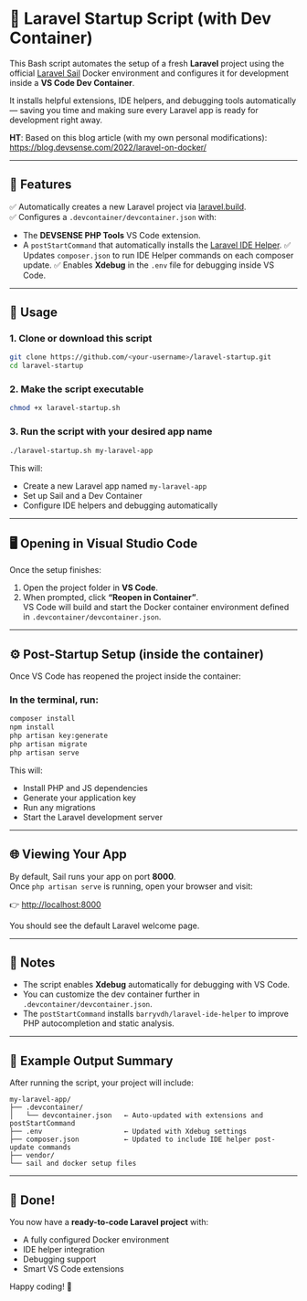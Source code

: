 # 🚀 Laravel Startup Script (with Dev Container)

This Bash script automates the setup of a fresh **Laravel** project using the official [Laravel Sail](https://laravel.com/docs/sail) Docker environment and configures it for development inside a **VS Code Dev Container**.

It installs helpful extensions, IDE helpers, and debugging tools automatically — saving you time and making sure every Laravel app is ready for development right away.

**HT**: Based on this blog article (with my own personal modifications): https://blog.devsense.com/2022/laravel-on-docker/

---

## 🧰 Features

✅ Automatically creates a new Laravel project via [laravel.build](https://laravel.build).  
✅ Configures a `.devcontainer/devcontainer.json` with:
- The **DEVSENSE PHP Tools** VS Code extension.
- A `postStartCommand` that automatically installs the [Laravel IDE Helper](https://github.com/barryvdh/laravel-ide-helper).
✅ Updates `composer.json` to run IDE Helper commands on each composer update.
✅ Enables **Xdebug** in the `.env` file for debugging inside VS Code.

---

## 🧩 Usage

### 1. Clone or download this script
```bash
git clone https://github.com/<your-username>/laravel-startup.git
cd laravel-startup
```

### 2. Make the script executable
```bash
chmod +x laravel-startup.sh
```

### 3. Run the script with your desired app name
```bash
./laravel-startup.sh my-laravel-app
```

This will:
- Create a new Laravel app named `my-laravel-app`
- Set up Sail and a Dev Container
- Configure IDE helpers and debugging automatically

---

## 🖥️ Opening in Visual Studio Code

Once the setup finishes:

1. Open the project folder in **VS Code**.
2. When prompted, click **“Reopen in Container”**.  
   VS Code will build and start the Docker container environment defined in `.devcontainer/devcontainer.json`.

---

## ⚙️ Post-Startup Setup (inside the container)

Once VS Code has reopened the project inside the container:

### In the terminal, run:
```bash
composer install
npm install
php artisan key:generate
php artisan migrate
php artisan serve
```

This will:
- Install PHP and JS dependencies
- Generate your application key
- Run any migrations
- Start the Laravel development server

---

## 🌐 Viewing Your App

By default, Sail runs your app on port **8000**.  
Once `php artisan serve` is running, open your browser and visit:

👉 [http://localhost:8000](http://localhost:8000)

You should see the default Laravel welcome page.

---

## 🧠 Notes

- The script enables **Xdebug** automatically for debugging with VS Code.  
- You can customize the dev container further in `.devcontainer/devcontainer.json`.  
- The `postStartCommand` installs `barryvdh/laravel-ide-helper` to improve PHP autocompletion and static analysis.

---

## 🧾 Example Output Summary

After running the script, your project will include:
```
my-laravel-app/
├── .devcontainer/
│   └── devcontainer.json   ← Auto-updated with extensions and postStartCommand
├── .env                    ← Updated with Xdebug settings
├── composer.json           ← Updated to include IDE helper post-update commands
├── vendor/
└── sail and docker setup files
```

---

## 🏁 Done!

You now have a **ready-to-code Laravel project** with:
- A fully configured Docker environment  
- IDE helper integration  
- Debugging support  
- Smart VS Code extensions  

Happy coding! 🎉
